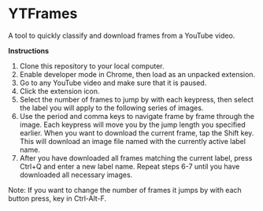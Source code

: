 # YTFrames
A tool to quickly classify and download frames from a YouTube video.

**Instructions**
  1. Clone this repository to your local computer.
  2. Enable developer mode in Chrome, then load as an unpacked extension.
  3. Go to any YouTube video and make sure that it is paused.
  4. Click the extension icon.
  5. Select the number of frames to jump by with each keypress, then select the label you will apply to the following series of images.
  6. Use the period and comma keys to navigate frame by frame through the image. Each keypress will move you by the jump length you specified earlier. When you want to download the current frame, tap the Shift key. This will download an image file named with the currently active label name.
  7. After you have downloaded all frames matching the current label, press Ctrl+Q and enter a new label name. Repeat steps 6-7 until you have downloaded all necessary images.

Note: If you want to change the number of frames it jumps by with each button press, key in Ctrl-Alt-F.